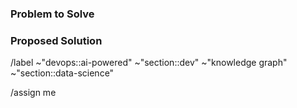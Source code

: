 ### Problem to Solve

<!--
Describe at a high level what the problem is and why it needs to be solved.

Please keep this description updated with any discussion that takes place so
that reviewers can understand your intent. Keeping the description updated is
especially important if they didn't participate in the discussion.
-->

### Proposed Solution

<!--
Describe at a high level what the proposed solution is and why it is the best solution.
-->

/label ~"devops::ai-powered" ~"section::dev" ~"knowledge graph" ~"section::data-science"

/assign me
